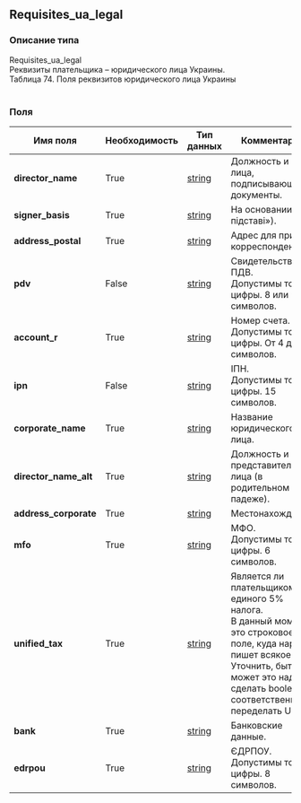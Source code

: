 
## Requisites_ua_legal

### Описание типа
Requisites_ua_legal<br/>Реквизиты плательщика – юридического лица Украины.<br/>Таблица 74. Поля реквизитов юридического лица Украины<br/><br/>
### Поля

| Имя поля | Необходимость | Тип данных | Комментарий |
|---|---|---|---|
|**director_name**|True|[string](/docs/types/string.md)|Должность и ФИО лица, подписывающего документы.<br/>|
|**signer_basis**|True|[string](/docs/types/string.md)|На основании («на пiдставi»).<br/>|
|**address_postal**|True|[string](/docs/types/string.md)|Адрес для приёма корреспонденции.<br/>|
|**pdv**|False|[string](/docs/types/string.md)|Свидетельство ПДВ.<br/>Допустимы только цифры. 8 или 9 символов.<br/>|
|**account_r**|True|[string](/docs/types/string.md)|Номер счета.<br/>Допустимы только цифры. От 4 до 14 символов.<br/>|
|**ipn**|False|[string](/docs/types/string.md)|IПН.<br/>Допустимы только цифры. 15 символов.<br/>|
|**corporate_name**|True|[string](/docs/types/string.md)|Название юридического лица.<br/>|
|**director_name_alt**|True|[string](/docs/types/string.md)|Должность и ФИО представителя юр. лица (в родительном падеже).<br/>|
|**address_corporate**|True|[string](/docs/types/string.md)|Местонахождение.<br/>|
|**mfo**|True|[string](/docs/types/string.md)|МФО.<br/>Допустимы только цифры. 6 символов.<br/>|
|**unified_tax**|True|[string](/docs/types/string.md)|Является ли плательщиком единого 5% налога.<br/>В данный момент это строковое поле, куда народ пишет всякое. Уточнить, быть может это надо сделать boolean и, соответственно переделать UI.<br/>|
|**bank**|True|[string](/docs/types/string.md)|Банковские данные.<br/>|
|**edrpou**|True|[string](/docs/types/string.md)|ЄДРПОУ.<br/>Допустимы только цифры. 8 символов.<br/>|
